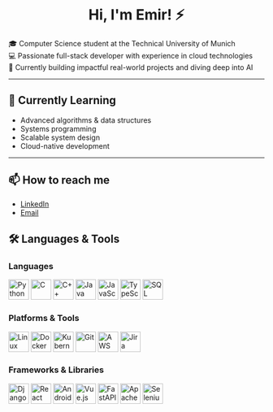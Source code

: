 <h1 align="center">Hi, I'm Emir! ⚡️</h1>

🎓 Computer Science student at the Technical University of Munich  
💻 Passionate full-stack developer with experience in cloud technologies  
🚀 Currently building impactful real-world projects and diving deep into AI  

---

## 🌱 Currently Learning

- Advanced algorithms & data structures  
- Systems programming 
- Scalable system design  
- Cloud-native development

---

## 📫 How to reach me

- [LinkedIn](https://www.linkedin.com/in/emir-a-344034236/)
- [Email](mailto:emir.abdybekov@mail.ru)


## 🛠️ Languages & Tools

### Languages
<p>
  <img src="https://cdn.jsdelivr.net/gh/devicons/devicon/icons/python/python-original.svg" alt="Python" width="40" height="40"/>
  <img src="https://cdn.jsdelivr.net/gh/devicons/devicon/icons/c/c-original.svg" alt="C" width="40" height="40"/>
  <img src="https://cdn.jsdelivr.net/gh/devicons/devicon/icons/cplusplus/cplusplus-original.svg" alt="C++" width="40" height="40"/>
  <img src="https://cdn.jsdelivr.net/gh/devicons/devicon/icons/java/java-original.svg" alt="Java" width="40" height="40"/>
  <img src="https://cdn.jsdelivr.net/gh/devicons/devicon/icons/javascript/javascript-original.svg" alt="JavaScript" width="40" height="40"/>
  <img src="https://cdn.jsdelivr.net/gh/devicons/devicon/icons/typescript/typescript-original.svg" alt="TypeScript" width="40" height="40"/>
  <img src="https://cdn.jsdelivr.net/gh/devicons/devicon/icons/mysql/mysql-original.svg" alt="SQL" width="40" height="40"/>
</p>

### Platforms & Tools
<p>
  <img src="https://cdn.jsdelivr.net/gh/devicons/devicon/icons/linux/linux-original.svg" alt="Linux" width="40" height="40"/>
  <img src="https://cdn.jsdelivr.net/gh/devicons/devicon/icons/docker/docker-original.svg" alt="Docker" width="40" height="40"/>
  <img src="https://cdn.jsdelivr.net/gh/devicons/devicon/icons/kubernetes/kubernetes-plain.svg" alt="Kubernetes" width="40" height="40"/>
  <img src="https://cdn.jsdelivr.net/gh/devicons/devicon/icons/git/git-original.svg" alt="Git" width="40" height="40"/>
  <img src="https://upload.wikimedia.org/wikipedia/commons/9/93/Amazon_Web_Services_Logo.svg" alt="AWS" width="40" height="40"/>
  <img src="https://cdn.jsdelivr.net/gh/devicons/devicon/icons/jira/jira-original.svg" alt="Jira" width="40" height="40"/>
</p>

### Frameworks & Libraries
<p>
  <img src="https://cdn.jsdelivr.net/gh/devicons/devicon/icons/django/django-plain.svg" alt="Django" width="40" height="40"/>
  <img src="https://cdn.jsdelivr.net/gh/devicons/devicon/icons/react/react-original.svg" alt="React" width="40" height="40"/>
  <img src="https://cdn.jsdelivr.net/gh/devicons/devicon/icons/android/android-original.svg" alt="Android Studio" width="40" height="40"/>
  <img src="https://cdn.jsdelivr.net/gh/devicons/devicon/icons/vuejs/vuejs-original.svg" alt="Vue.js" width="40" height="40"/>
  <img src="https://fastapi.tiangolo.com/img/logo-margin/logo-teal.png" alt="FastAPI" width="40" height="40"/>
  <img src="https://cdn.jsdelivr.net/gh/devicons/devicon/icons/apache/apache-original.svg" alt="Apache Wicket" width="40" height="40"/>
  <img src="https://cdn.jsdelivr.net/gh/devicons/devicon/icons/selenium/selenium-original.svg" alt="Selenium" width="40" height="40"/>
</p>

